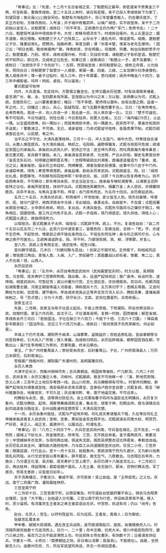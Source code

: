 <!-- { "loadSidebar": true } -->
        「粤事记」云：『先是，十二月十五日省城之变，丁魁楚知之最早，即密遣亲干赍黄金三千两、珍宝称是，重贿李成栋。至二十五日上奔时，彼日有密报，亲干已投入李成栋帐下为家丁，刻望回音；故众虽□□□□独安闲也。魁楚有大哨船四十，将三年宦囊悉载入，仍在肇庆度岁。丁亥正月初旬，方移舟西向，入岑溪；并于城中修葺茆芦，以候广城信，实不欲登岸。亲干于二月初始以金宝入，达魁楚意；成栋曰：『何不早言，正欲邀尔主仍为两广军门；急赍书去』！二十六日，魁楚投岑溪舟中得成栋手书，大悦；即移舟顺流东下。时成栋驻梧州，先上五里迎之；握手道故，相见恨晚。知魁楚三子入广已殀其二，止存长子；通名先叩，情谊甚笃。临晚，邀魁楚父子饮，隆重如常礼。把臂间，指画岭表，审度当朝；谓『东南半壁，惟某与老先生撑持』！因订云：『明日吉期，敢烦再摄两广篆。拜表即真，亦在明晨』。将旗牌、符纛、制台旧敕即悉手付之。魁楚喜甚，乃别。夜半，成栋戎服升帐，列炬；交战将令旗，请魁楚父子有机密语。魁楚茫然不知所以，即过舟，见成栋正位危坐，知事已变；遂跪请曰：『魁楚止一子，或不及妻拏』！成栋曰：『汝欲饶子乎？令先斫下』！左顾，而首级至矣；即将魁楚斩之。成栋立舟首，火光烛天，照同白日；将魁楚家丁每营分一人细查，家属一妻、四妾、三媳、二女及婢仆妇净身搜检，携入成栋舟中；惟一妾于过船时，投入江中。四十年厚橐，悉归成栋；闻舟中精金八十四万，皆三年中横取者。呜呼！罔民、虐民，可以鉴矣』！
        瞿式耜留守桂林
        四月，大兵渡海，克定琼州。方警报之叠至也，王坤又趣永历往楚。时有自湘南来堵者，盛言湖广长、衡、永、宝四郡未有所属，宜亟取以为中兴之本；方以智、吴炳奏以为可。式耜上疏，言胜败存亡、山川要害甚激切；略曰：『驾不幸楚，楚师得以展布，自有出楚之期。兹者一年之内，三、四播迁；民心、兵心，狐疑局促，如飞瓦翻手散而覆手合』。又曰：『在粤而粤在，去粤而粤危。我进一步，则人亦进一步；我去速一日，则人来亦速一日』。又曰：『楚不可遽往，粤不可轻弃。今日勿遽往，则往也易；今日若轻弃，则更入也难』。又曰：『海内幅{巾员}，止此一隅。以全盛规西粤，则一隅似小；而就粤西恢中原，则一隅甚大。若弃而不守，愚者亦知其拱手送矣』！擎跪涕泣，不可挽。无已，请身留桂；乃命式耜留守桂林，各路悉秉节制。式耜仍疏请暂驻全州，以扼楚、粤之中。
        当平乐之不守也，大清兵直薄桂林。三月十一日，冲入文昌门，城中大恐。时焦琏自合浦归，从数人推弦提兵，与大清兵接战，稍却之，屯阳朔。遍野俱薙发，式耜与琏孤守危城；疏请征安国公刘承胤兵。承胤初从武岗入护，犹持正守法：逐王坤为弄权，而叱周鼎瀚为奄寺鼻息；故见重式耜，发兵数千援桂。未几，承胤请金吾郭承贤、马吉翔、严云从封伯，御史毛寿登驳参『金吾无矢石功，何得援边镇例晋五等』！吉翔等疑疏出刘湘客，鼎瀚遂造蜚语为「董卓、漼、汜之议」激承胤怒，偪永历立命廷杖，而缚筹登、湘客及御史吴德藻、给事中万六吉于午门外。会诸臣申救，得免；寿登等俱落职。承胤益横，胁劫永历幸武岗。式耜疏留全、阳，曰：『闻郊社礼成，即图移驾，不知移驾将回桂林耶？抑幸武冈、辰、沅耶？今日原以恢复两粤为心。则不徒西粤未恢，不可移动；即东粤尚未恢，亦且当驻全也』。故承胤专嗾杖湘客等，以湘客主还跸桂林之议也。承胤所部至桂，挟饷不出兵。式耜搜括库藏而外，捐囊万金；夫人邵氏，亦捐簪珥数百。兵卒不肯出，与焦兵主客不和，哗变；击门掠布而去，为五月十四日。永历竟驻武岗。
        五月二十五日，大清兵侦兵变，积雨城坏；环攻桂城，吏士皆无人色。琏负创奋臂，呼督师、抚、按分门婴守，用西洋铳击中马骑；寻出城战，奋勇击杀。自辰抵午，不及餐；式耜括署米蒸饭分哺之，士卒俱乐用命。明日，复出战，大清兵旋去。式耜先令路将马之骥伏于隔江，犄角相应，固圉倍慎。是三月之内危于乱兵，式耜一手指挥，琏乃得底定。琏久将桂，得桂人心；式耜国士遇之，故独得琏死力。
        以保桂功，晋式耜兼太子太师、临桂伯；式耜辞不拜。疏上，不允。复请告自劾：『自二月十五日以迄五月二十九日，此百六日中遇变者三，皆极危险；变故当前，总辨一「死」字，亦遂不生恐怖、不起愁烦。惟是臣之病不独在身而在心，不徒在形而在神；身与形之病可疗也，心与神之病不可医也』。又疏再请返跸全、阳，卒不听。乃督琏恢朔、宾、柳、浔等郡，并复□。
        至八月，具疏上言粤西全定，请还桂林，昭告兴陵。
        昔刘錡守顺昌，兀术曰：『刘錡何敢与吾战』！则宋之不兢可知。王师南下，将相闻风迎避；惟钱唐江两战，差强人意。入闽、入广，势如破竹；其能鏖战以却兵者，惟瞿、焦二公，真人杰也哉！琏，山西人。
        永历驻武岗
        「粤事记」云：『五月中，永历自粤西至武岗州（武岗属楚宝庆府）。时方以智、吴炳随驾，马吉翔、庞天寿护三宫移跸荆南。路出衡、永，巡道严起恒郊迎；面广身伟，纵谈时务，遂拜相。相度武岗州，可暂驻驾；遂以州署为行宫。王化澄后至，亦协理阁务。百日间，先朝流寇如湖南曹志建、河南王朝俊等逼入河南者，俱称提兵十万、五万来归宇下；悉赐五等爵。又进何腾蛟为总制、加宫保，建节衡州。李自成余党高必正等声言百万流入长沙，腾蛟具奏，遣堵胤锡统制之，号「忠贞营」；分为十大营，防守长沙。文臣、武将位置星列，兵势称振』。
        张家玉沈江
        先是，二月朔，张家玉与陈子壮竖义起兵。于是上而苍梧、下而潮阳，所在伏莽淫掠小民、烧燬村堡。家玉六月兵败，自沈于江。子壮潜身高明，复拥一村妓，因而被擒；解至省城，李成栋会齐三司曰：『若依国法，子壮应剐三千六百刀；今抵下十倍，三百六十刀罢』！降臣袁彭年跪禀曰：『国法所在，还应三千六百刀为是』。成栋曰：『我尚恨其不先死来解也，何必如是』。
        羊城上下仍不克靖。潮阳界于闽漳，山海蒙箐，盗贼益炽；百姓追原乱始，皆由辜朝荐与何吾驺争权，引大兵入广所致；恨入骨髓。及成栋归明后，永历驻跸端溪，朝荐因吾驺在朝，不敢出山；虽门生李用楫三为荐剡，恐事败露，终未见朝也。
        家玉，广东广州府番禺县人；崇祯癸未庶吉，后封番禺公。子壮，广州府南海县人；万历己未探花，后封南海公。
        苍梧属广西梧州府，潮阳属广东潮州府，高明属肇庆府。
        永历入粤西
        大清平定长沙，而衡州相继尽失；总兵黄朝选、杨国栋等被执，尸几断流。八月二十四日，武岗复败；永历又播迁入粤，次柳州。式耜屡疏，极言不可他移一步：『滇、黔地荒势隔，忠义心涣；三百年之土地仅存粤西一线，且山川形势、兵马糗粮俱有可恃』。时督师何腾蛟、新辅严起恒及刘湘客咸至桂、南安侯郝永忠率兵骤至，宜章伯卢鼎亦至自楚；式耜复疏，极言『柳州猺獞杂处，地瘠民贫，不可久驻；庆远壤邻黔、粤，南宁地逼交夷，不可远幸』。
        时腾蛟与永忠、鼎、涟等俱分防任汛。会土司覃裕春子鸣坷与道臣龙文明搆兵，永历复次象州。式耜与腾蛟、起恒、湘客等筹画调和主客，集永忠、琏誓于神，刻期出师。鼎与滇镇总兵赵印选遂各分路驻全，全州战胜诸帅连营而军；大清兵因次楚。
        十一月，永历自象州抵桂，式耜与严起恒并相。司礼庞天寿请催兵下梧，久在粤旧司礼王坤被承胤逐者复入自武岗；至柳、至象，票拟皆金吾吉翔手也。式耜疏请永历搅大权、明赏罚、严好恶、亲正人、闻正言，威德并行，以服远近。时谓名言。
        「粤事记」曰：『八月二十四日下午，大兵忽至武岗州南，守兵皆在城北，迅不及支，一战而败；阖城上下斫北关，弃釜飧而走。除帝驾、三宫，无不跣足奔者。皇子甫两匝月，竟委泥沙；中宫嫡妹年亦及笄，与母同舆出城，俱迷失无踪。阁臣吴炳整衣冠北拜君亲，奉敕诰自缢。永历恐乱兵自全州、灌阳由大路抢桂林，乃与臣工从间道踉跄至庆远府。仅觅二小舟，三宫并载；随路逗遛，行行且止。至十一月十五日，始抵象州。意欲进南宁府为久避计，又为新兴伯焦琏乱兵所阻。从行文武官皆以青布囊头，胼手胝足，面无生气，几致散去。马吉翔左右帝舟，力挽众；乃分遣王化澄、吴贞毓、庞天寿护三宫上南宁，永历仍溯十八陡逆流北上。十二月初三日，再达桂林，得延残喘；君臣皆键户遛兵。人无土着、街无独行，薪米、百物价腾五倍。军丁居货，贸易无善颜；众皆度日如年』。
        天子流离播迁，子委泥沙、眷戚不保，亦可悲矣！吴公自缢，是「主辱臣死」之义也。庆远、南宁二府属广西，灌阳属桂林府。
        三宫至南宁府
        十二月初十日，三宫至南宁府，议商安集处。时守道赵台犹据府署不肯让，锦衣马吉翔责台慢视，当坐「大不敬」；台始退入分司署。三宫以南宁府为行宫，供设帐具草率不堪。移入时，恶少逼视。有流寓贡生王者友之弟王者臣语出无状，中宫怒，执送有司；仍以「讹传」告免。
        赵台，北京人；官生。以府判陞监司，后为巡抚。王者友，南直人；后为御史。
        张献忠乱蜀本末
        甲申春，献贼大掠湖南。遇左良玉兵战败，遂尽掳湖南船只、居民，自夷陵挽舟入川。时流贼所掳百姓数十万逆流而上，日行一、二十里；舟中乏粮，饥死大半。使川中能扼险而守，夔门三峡之险，虽百万之众不能逆溯而上也。时巡抚陈士奇在重庆，有饷数十万；议者请发饷征兵，守夔关一带。士奇曰：『縻费朝廷之饷，异日难以消算；我虽卖□，不能偿也』。由是，坐视献忠入川。由夔州历忠、万，所在军民望风奔逃，并无一矢相加遗者。
